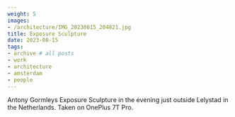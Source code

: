 ```yaml
---
weight: 5
images:
- /architecture/IMG_20230815_204821.jpg
title: Exposure Sculpture
date: 2023-08-15
tags:
- archive # all posts
- work
- architecture
- amsterdam
- people
---
```


Antony Gormleys Exposure Sculpture in the evening just outside Lelystad in the Netherlands. Taken on OnePlus 7T Pro.

